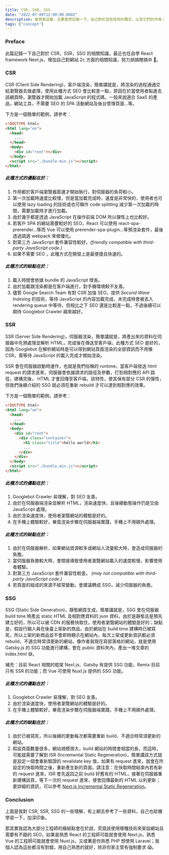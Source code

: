 ```yaml
---
title: CSR, SSR, SSG
date: "2022-07-09T12:00:00.000Z"
description: 會想寫這篇，主要是想記錄一下，自己對於這些技術的概念，以及它們的作用；畢竟自己在公司比較偏向做後台管理介面及工具，基本上就是 CSR 用一用就好，也不太用去管網站 SEO 方面的優化，WebAssembly，Meta...等，但如果之後想要做 2c 方面的網站，可能就要使用到 SSR 和 SSG 的概念。
tags: ["concept"]
---
```


### Preface

此篇記錄一下自己對於 CSR，SSR，SSG 的相關知識，最近也在自學 React framework Next.js，增加自己對網站 2c 方面的相關知識，努力胡搞瞎搞中 🤪。

### CSR

CSR (Client Side Rendering)，客戶端渲染，簡單講就是，將渲染的過程通通交給瀏覽器去做處理，使用此種方式 SEO 會比較差一點，原因在於當使用者點進去該網頁時，瀏覽器才開始加載 JavaScript 的程式碼，一般來說適合 SaaS 的產品，網站工具，不需要 SEO 的 SPA 活動網站及後台管理頁面...等。

下方是一個簡單的範例，請參考：

```html
<!DOCTYPE html>
<html lang="en">
  <head>
    ...
  </head>
  <body>
    <div id="root"></div>
  </body>
  <script src="./bundle.min.js"></script>
</html>
```

##### 此種方式的優點在於：

1. 作用都於客戶端瀏覽器那邊才開始執行，對伺服器的負荷較小。
2. 第一次加載時速度比較慢，但是當加載完成時，速度是非常快的，使用者也可以使用 lazy loading 的技術或也可稱作 code splitting 減少第一次加載的時間，需要加載時才進行加載。
3. 由於幾乎都是透過 JavaScript 在操作前端 DOM 所以彈性上也比較好。
4. 若客戶 SPA 的網站需要較好的 SEO，React 可以使用 react-spa-prerender...等而 Vue 可以使用 prerender-spa-plugin...等預渲染套件，最後透過調適 webpack 來做優化。
5. 對第三方 JavaScript 套件兼容性較好。_(friendly compatible with third-party JavaScript code.)_
6. 如果不需要 SEO ，此種方式在開發上是最便捷且快速的。

##### 此種方式的缺點在於：

1. 載入時間會依據 bundle 的 JavaScript 增長。
2. 由於加載跟渲染都是在客戶端進行，對手機環境較不友善。
3. 儘管 Google Search Team 有對 CSR 加強 SEO，提供 _Second Wave Indexing_ 的技術，等待 JavaScript 的內容加載完成，未完成時會被丟入 rendering queue 中等待，但相比之下 SEO 還是比較差一點，不過後續可以期待 Googlebot Crawler 越來越好。

### SSR

SSR (Server Side Rendering)，伺服器渲染，簡單講就是，將產出來的資料在伺服器中先預處理並解析 HTML，完成後在傳送至客戶端，此種方式 SEO 是好的，因為 Googlebot 在解析網站時是可以得到網站頁面渲染的全部資訊而不用像 CSR，需等待 JavaScript 的載入完成才開始渲染。

SSR 會在伺服器啟動時運作，也就是我們俗稱的 runtime，當客戶端發送 html request 的請求進來，伺服器會依據請求的路徑及參數，打到相對應的 API 路徑，建構完後， HTML 才會回傳至客戶端，該特性，使其保有部分 CSR 的彈性，但我們後續介紹的 SSG 就必須在重新 rebuild 才可以達到相對應的效果。

下方是一個簡單的範例，請參考：

```html
<!DOCTYPE html>
<html lang="en">
  <head>
    ...
  </head>
  <body>
    <div id="root">
      <div class="container">
        <h1 class="title">hello world</h1>
        ...
      </div>
    </div>
  </body>
  <script src="./bundle.min.js"></script>
</html>
```

##### 此種方式的優點在於：

1. Googlebot Crawler 易理解，對 SEO 友善。
2. 由於在伺服器端渲染並解析 HTML，渲染速度快，且後續動態操作仍是交由 JavaScript 處理。
3. 由於渲染速度快，使用者瀏覽網站的體驗是好的。
4. 在手機上體驗較好，畢竟渲染步驟在伺服器端實踐，手機上不用額外處理。

##### 此種方式的缺點在於：

1. 由於在伺服器解析，如果網站資源較多或網站人流量較大時，會造成伺服器的負擔。
2. 當伺服器負擔較大時，會間接導致使用者瀏覽網站載入的速度較慢，影響使用者體驗。
3. 對第三方 JavaScript 套件兼容性較差。 _(may not compatible with third-party JavaScript code.)_
4. 若頁面的組成的來源不經常變動，會建議轉成 SSG，減少伺服器的負擔。

### SSG

SSG (Static Side Generation)，靜態網頁生成，簡單講就是，SSG 會在伺服器 build time 時產出 static HTML 及相對應資料的 json 資料，由於是靜態且是預先建立好的，所以可以被 CDN 的服務快取住，使用者瀏覽網站的體驗是好的；缺點是，假設行銷人員在後臺上架新的商品，由於網站在 build time 建構時已被寫死，所以上架的新商品並不會即時顯示在網站內，每次上架或更新資訊都必須 rebuild，不適合時常須更新的網站，像作者我現在寫部落格的網站，就是使用 Gatsby.js 的 SSG 功能進行建構，會在 public 資料夾內，產出一堆文章的 index.html 😅。

補充：目前 React 相關的框架 Next.js、Gatsby 有提供 SSG 功能，Remix 目前只有 SSR 的功能；而 Vue 可使用 Nuxt.js 提供的 SSG 功能。

##### 此種方式的優點在於：

1. Googlebot Crawler 易理解，對 SEO 友善。
2. 由於渲染速度快，使用者瀏覽網站的體驗是好的。
3. 在手機上體驗較好，畢竟渲染步驟在伺服器端實踐，手機上不用額外處理。

##### 此種方式的缺點在於：

1. 由於已被寫死，所以後續的更動每次都需要重新 build，不適合時常須更新的網站。
2. 假設頁面數量很多，網站規模很大，build 網站的時間會相當的長，而這時，可能就需要了解到 ISR (Incremental Static Regeneration)，簡單講該方式就是設定一個會重新驗證的 revalidate key 值，如果有 request 進來，就會在所設定的快取時間之後，重新產生新的頁面。請注意：在快取時間結束內若有新的 request 進來，ISR 會先返回之前 build 好舊有的 HTML，接著在伺服器重新建構該頁，等下一次的 request 進來，便會回傳最新的 HTML 以利更新；更詳細的資訊，可以參考 [Next.js Incremental Static Regeneration](https://nextjs.org/docs/basic-features/data-fetching/incremental-static-regeneration)。

### Conclusion

上面是我對 CSR, SSR, SSG 的一些理解，有上網去參考了一些資料，自己也趁機學習一下，加深印象。

那其實我認為大部分工程師的癥結點會在於說，究竟該使用哪種技術來架設網站且需要有不錯的 SEO，如果是熟悉 React 的工程師可能就會使用 Next.js，熟悉 Vue 的工程師可能就會使用 Nuxt.js，又或著是你熟悉 PHP 想使用 Laravel；我個人認為這些都沒有對錯，用自己熟悉的就好，除非你家主管有強制要求 😱。
